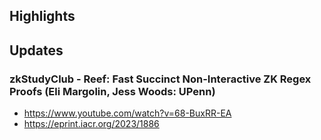 ## Highlights


## Updates
### zkStudyClub - Reef: Fast Succinct Non-Interactive ZK Regex Proofs (Eli Margolin, Jess Woods: UPenn)
- https://www.youtube.com/watch?v=68-BuxRR-EA
- https://eprint.iacr.org/2023/1886
